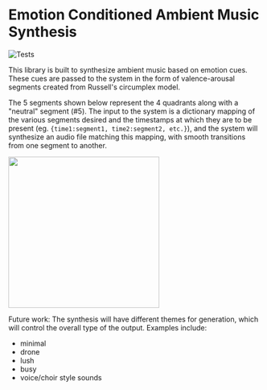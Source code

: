 # Emotion Conditioned Ambient Music Synthesis
![Tests](https://github.com/VedantKalbag/emotional-background-music-generation/actions/workflows/tests.yaml/badge.svg)

This library is built to synthesize ambient music based on emotion cues. These cues are passed to the system in the form of valence-arousal segments created from Russell's circumplex model.

The 5 segments shown below represent the 4 quadrants along with a "neutral" segment (#5).
The input to the system is a dictionary mapping of the various segments desired and the timestamps at which they are to be present (eg. ``` {time1:segment1, time2:segment2, etc.} ```), and the system will synthesize an audio file matching this mapping, with smooth transitions from one segment to another.

<img src="https://user-images.githubusercontent.com/42708932/206747869-66d2026e-e71d-4912-bfba-6c9f64ec5a14.png" width="300" height="300" />



Future work:
The synthesis will have different themes for generation, which will control the overall type of the output. Examples include:  
- minimal
- drone
- lush
- busy
- voice/choir style sounds
